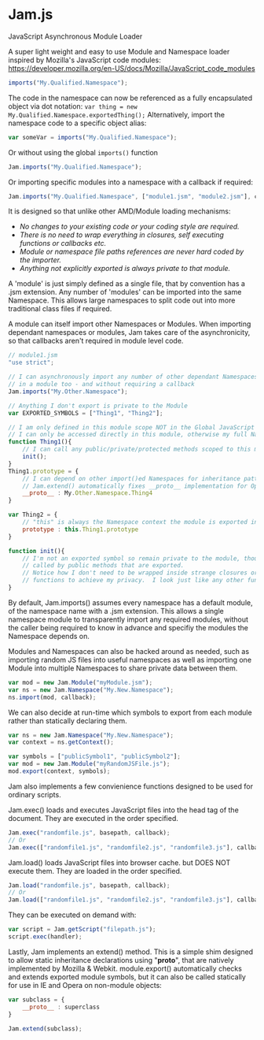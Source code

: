 Jam.js
========
JavaScript Asynchronous Module Loader

A super light weight and easy to use Module and Namespace loader inspired by Mozilla's JavaScript code modules: https://developer.mozilla.org/en-US/docs/Mozilla/JavaScript_code_modules

```javascript
imports("My.Qualified.Namespace");
```
The code in the namespace can now be referenced as a fully encapsulated object via dot notation:
```var thing = new My.Qualified.Namespace.exportedThing();```
Alternatively, import the namespace code to a specific object alias:
```javascript
var someVar = imports("My.Qualified.Namespace");
```
Or without using the global `imports()` function
```javascript
Jam.imports("My.Qualified.Namespace");
```
Or importing specific modules into a namespace with a callback if required:
```javascript
Jam.imports("My.Qualified.Namespace", ["module1.jsm", "module2.jsm"], callback);
```

It is designed so that unlike other AMD/Module loading mechanisms:

* _No changes to your existing code or your coding style are required._
* _There is no need to wrap everything in closures, self executing functions or callbacks etc._
* _Module or namespace file paths references are never hard coded by the importer._
* _Anything not explicitly exported is always private to that module._

A 'module' is just simply defined as a single file, that by convention has a .jsm extension. Any number of 'modules' can be imported into the same Namespace.  This allows large namespaces to split code out into more traditional class files if required.

A module can itself import other Namespaces or Modules. When importing dependant namespaces or modules, Jam takes care of the asynchronicity, so that callbacks aren't required in module level code.

```javascript
// module1.jsm
"use strict";

// I can asynchronously import any number of other dependant Namespaces or Modules
// in a module too - and without requiring a callback
Jam.imports("My.Other.Namespace");

// Anything I don't export is private to the Module
var EXPORTED_SYMBOLS = ["Thing1", "Thing2"];

// I am only defined in this module scope NOT in the Global JavaScript scope
// I can only be accessed directly in this module, otherwise my full Namespace must be used
function Thing1(){
	// I can call any public/private/protected methods scoped to this module
	init();
}
Thing1.prototype = {
	// I can depend on other import()ed Namespaces for inheritance patterns
	// Jam.extend() automatically fixes __proto__ implementation for Opera & IE
	__proto__ : My.Other.Namespace.Thing4			
}

var Thing2 = {
	// "this" is always the Namespace context the module is exported into
	prototype : this.Thing1.prototype
}

function init(){
	// I'm not an exported symbol so remain private to the module, though I can be
	// called by public methods that are exported.
	// Notice how I don't need to be wrapped inside strange closures or anonymous
	// functions to achieve my privacy.  I look just like any other function.
}
```
By default, Jam.imports() assumes every namespace has a default module, of the namespace name with a .jsm extension. This allows a single namespace module to transparently import any required modules, without the caller being required to know in advance and specifiy the modules the Namespace depends on.

Modules and Namespaces can also be hacked around as needed, such as importing random JS files into useful namespaces as well as importing one Module into multiple Namespaces to share private data between them.

```javascript
var mod = new Jam.Module("myModule.jsm");
var ns = new Jam.Namespace("My.New.Namespace");
ns.import(mod, callback);
```

We can also decide at run-time which symbols to export from each module rather than statically declaring them.
```javascript
var ns = new Jam.Namespace("My.New.Namespace");
var context = ns.getContext();

var symbols = ["publicSymbol1", "publicSymbol2"];
var mod = new Jam.Module("myRandomJSFile.js");
mod.export(context, symbols);
```

Jam also implements a few convienience functions designed to be used for ordinary scripts.

Jam.exec() loads and executes JavaScript files into the head tag of the document. They are executed in the order specified.
```javascript
Jam.exec("randomfile.js", basepath, callback);
// Or
Jam.exec(["randomfile1.js", "randomfile2.js", "randomfile3.js"], callback);
```

Jam.load() loads JavaScript files into browser cache. but DOES NOT execute them. They are loaded in the order specified.
```javascript
Jam.load("randomfile.js", basepath, callback);
// Or
Jam.load(["randomfile1.js", "randomfile2.js", "randomfile3.js"], callback);
```

They can be executed on demand with:
```javascript
var script = Jam.getScript("filepath.js");
script.exec(handler);
```

Lastly, Jam implements an extend() method.  This is a simple shim designed to allow static inheritance declarations using "__proto__", that are natively implemented by Mozilla & Webkit. module.export() automatically checks and extends exported module symbols, but it can also be called statically for use in IE and Opera on non-module objects:
```javascript
var subclass = {
	__proto__ : superclass
}

Jam.extend(subclass);
```
